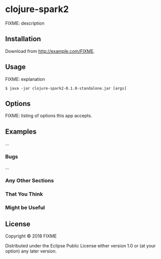 # clojure-spark2

FIXME: description

## Installation

Download from http://example.com/FIXME.

## Usage

FIXME: explanation

    $ java -jar clojure-spark2-0.1.0-standalone.jar [args]

## Options

FIXME: listing of options this app accepts.

## Examples

...

### Bugs

...

### Any Other Sections
### That You Think
### Might be Useful

## License

Copyright © 2018 FIXME

Distributed under the Eclipse Public License either version 1.0 or (at
your option) any later version.
